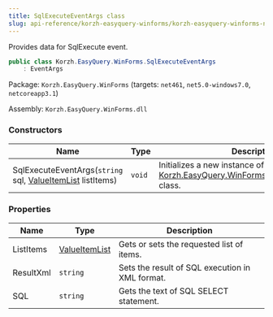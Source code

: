 ```yaml
---
title: SqlExecuteEventArgs class
slug: api-reference/korzh-easyquery-winforms/korzh-easyquery-winforms-namespace/sqlexecuteeventargs-class
---
```

Provides data for SqlExecute event.
```csharp
public class Korzh.EasyQuery.WinForms.SqlExecuteEventArgs
    : EventArgs

```
Package: `Korzh.EasyQuery.WinForms` (targets: `net461`, `net5.0-windows7.0`, `netcoreapp3.1`)

Assembly: `Korzh.EasyQuery.WinForms.dll`

### Constructors

| Name | Type | Description | 
| --- | --- | --- | 
| SqlExecuteEventArgs(`string` sql, [ValueItemList](api-reference/korzh-easyquery-winforms/korzh-easyquery-winforms-namespace/valueitemlist-class) listItems) | `void` | Initializes a new instance of the [Korzh.EasyQuery.WinForms.SqlExecuteEventArgs](api-reference/korzh-easyquery-winforms/korzh-easyquery-winforms-namespace/sqlexecuteeventargs-class) class. | 


### Properties

| Name | Type | Description | 
| --- | --- | --- | 
| ListItems | [ValueItemList](api-reference/korzh-easyquery-winforms/korzh-easyquery-winforms-namespace/valueitemlist-class) | Gets or sets the requested list of items. | 
| ResultXml | `string` | Sets the result of SQL execution in XML format. | 
| SQL | `string` | Gets the text of SQL SELECT statement. |